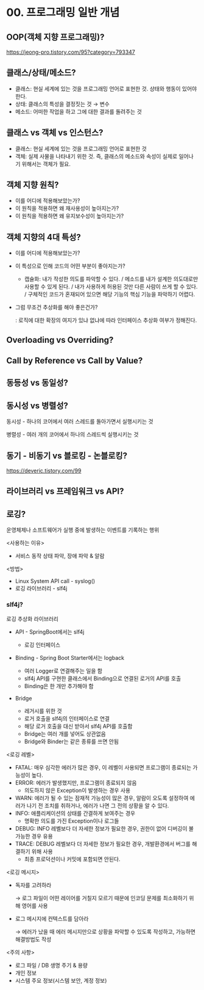 # 00. 프로그래밍 일반 개념

## OOP(객체 지향 프로그래밍)?

https://jeong-pro.tistory.com/95?category=793347



## 클래스/상태/메소드?

* 클래스: 현실 세계에 있는 것을 프로그래밍 언어로 표현한 것. 상태와 행동이 있어야 한다.
* 상태: 클래스의 특성을 결정짓는 것 → 변수
* 메소드: 어떠한 작업을 하고 그에 대한 결과를 돌려주는 것



## 클래스 vs 객체 vs 인스턴스?

* 클래스: 현실 세계에 있는 것을 프로그래밍 언어로 표현한 것
* 객체: 실제 사물을 나타내기 위한 것. 즉, 클래스의 메소드와 속성이 실제로 일어나기 위해서는 객체가 필요.



## 객체 지향 원칙?

- 이를 어디에 적용해보았는가?
- 이 원칙을 적용하면 왜 재사용성이 높아지는가?
- 이 원칙을 적용하면 왜 유지보수성이 높아지는가?



## 객체 지향의 4대 특성?

- 이를 어디에 적용해보았는가?

- 이 특성으로 인해 코드의 어떤 부분이 좋아지는가?

  - 캡슐화: 내가 작성한 의도를 파악할 수 있다. / 메소드를 내가 설계한 의도대로만 사용할 수 있게 된다. / 내가 사용하게 허용된 것만 다른 사람이 쓰게 할 수 있다. / 구체적인 코드가 혼재되어 있으면 해당 기능의 핵심 기능을 파악하기 어렵다.

- 그럼 무조건 추상화를 해야 좋은건가?

  : 로직에 대한 확장의 여지가 있냐 없냐에 따라 인터페이스 추상화 여부가 정해진다.



## Overloading vs Overriding?



## Call by Reference vs Call by Value?



## 동등성 vs 동일성?





## 동시성 vs 병렬성?

동시성 - 하나의 코어에서 여러 스레드를 돌아가면서 실행시키는 것

병렬성 - 여러 개의 코어에서 하나의 스레드씩 실행시키는 것



## 동기 - 비동기 vs 블로킹 - 논블로킹?

https://deveric.tistory.com/99



## 라이브러리 vs 프레임워크 vs API?



## 로깅?

운영체제나 소프트웨어가 실행 중에 발생하는 이벤트를 기록하는 행위

<사용하는 이유>

* 서비스 동작 상태 파악, 장애 파악 & 알람

<방법>

* Linux System API call - syslog()
* 로깅 라이브러리 - slf4j

### slf4j?

로깅 추상화 라이브러리

* API - SpringBoot에서는 slf4j
  * 로깅 인터페이스
* Binding - Spring Boot Starter에서는 logback

  * 여러 Logger로 연결해주는 일을 함
  * slf4j API를 구현한 클래스에서 Binding으로 연결된 로거의 API를 호출
  * Binding은 한 개만 추가해야 함
* Bridge
  * 레거시를 위한 것
  * 로거 호출을 slf4j의 인터페이스로 연결
  * 해당 로거 호출을 대신 받아서 slf4j API를 호출함
  * Bridge는 여러 개를 넣어도 상관없음
  * Bridge와 Binder는 같은 종류를 쓰면 안됨

<로깅 레벨>

* FATAL: 매우 심각한 에러가 많은 경우, 이 레벨이 사용되면 프로그램이 종료되는 가능성이 높다.
* ERROR: 에러가 발생했지만, 프로그램이 종료되지 않음
  * 의도하지 않은 Exception이 발생하는 경우 사용
* WARN: 에러가 될 수 있는 잠재적 가능성이 많은 경우, 알람이 오도록 설정하여 에러가 나기 전 조치를 취하거나, 에러가 나면 그 전의 상황을 알 수 있다.
* INFO: 애플리케이션의 상태를 간결하게 보여주는 경우
  * 명확한 의도를 가진 Exception이나 로그들
* DEBUG: INFO 레벨보다 더 자세한 정보가 필요한 경우, 권한이 없어 디버깅이 불가능한 경우 유용
* TRACE: DEBUG 레벨보다 더 자세한 정보가 필요한 경우, 개발환경에서 버그를 해결하기 위해 사용
  * 최종 프로덕션이나 커밋에 포함되면 안된다.

<로깅 메시지>

* 독자를 고려하라

  → 로그 파일이 어떤 레이어를 거칠지 모르기 때문에 인코딩 문제를 최소화하기 위해 영어를 사용

* 로그 메시지에 컨텍스트를 담아라

  → 에러가 났을 때 에러 메시지만으로 상황을 파악할 수 있도록 작성하고, 가능하면 해결방법도 작성

<주의 사항>

* 로그 파일 / DB 생명 주기 & 용량
* 개인 정보
* 시스템 주요 정보(시스템 보안, 계정 정보)